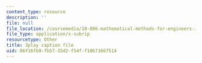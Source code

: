 ```yaml
---
content_type: resource
description: ''
file: null
file_location: /coursemedia/18-086-mathematical-methods-for-engineers-ii-spring-2006/06f16fb9fb5735d2f54ff10671667514_j-C6QC5ufSw.srt
file_type: application/x-subrip
resourcetype: Other
title: 3play caption file
uid: 06f16fb9-fb57-35d2-f54f-f10671667514
---
```

